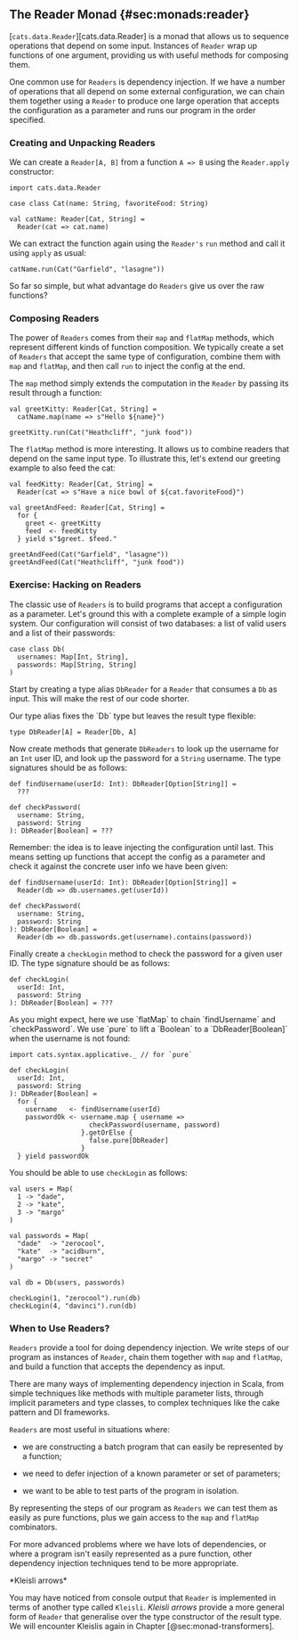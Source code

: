## The Reader Monad {#sec:monads:reader}

[`cats.data.Reader`][cats.data.Reader] is a monad
that allows us to sequence operations that depend on some input.
Instances of `Reader` wrap up functions of one argument,
providing us with useful methods for composing them.

One common use for `Readers` is dependency injection.
If we have a number of operations
that all depend on some external configuration,
we can chain them together using a `Reader`
to produce one large operation that
accepts the configuration as a parameter
and runs our program in the order specified.

### Creating and Unpacking Readers

We can create a `Reader[A, B]` from a function `A => B`
using the `Reader.apply` constructor:

```tut:book:silent
import cats.data.Reader
```

```tut:book
case class Cat(name: String, favoriteFood: String)

val catName: Reader[Cat, String] =
  Reader(cat => cat.name)
```

We can extract the function again
using the `Reader's` `run` method
and call it using `apply` as usual:

```tut:book
catName.run(Cat("Garfield", "lasagne"))
```

So far so simple,
but what advantage do `Readers` give us over the raw functions?

### Composing Readers

The power of `Readers` comes from their `map` and `flatMap` methods,
which represent different kinds of function composition.
We typically create a set of `Readers`
that accept the same type of configuration,
combine them with `map` and `flatMap`,
and then call `run` to inject the config at the end.

The `map` method simply extends the computation in the `Reader`
by passing its result through a function:

```tut:book:silent
val greetKitty: Reader[Cat, String] =
  catName.map(name => s"Hello ${name}")
```

```tut:book
greetKitty.run(Cat("Heathcliff", "junk food"))
```

The `flatMap` method is more interesting.
It allows us to combine readers that depend on the same input type.
To illustrate this, let's extend our greeting example
to also feed the cat:

```tut:book:silent
val feedKitty: Reader[Cat, String] =
  Reader(cat => s"Have a nice bowl of ${cat.favoriteFood}")

val greetAndFeed: Reader[Cat, String] =
  for {
    greet <- greetKitty
    feed  <- feedKitty
  } yield s"$greet. $feed."
```

```tut:book
greetAndFeed(Cat("Garfield", "lasagne"))
greetAndFeed(Cat("Heathcliff", "junk food"))
```

### Exercise: Hacking on Readers

The classic use of `Readers` is to build programs
that accept a configuration as a parameter.
Let's ground this with a complete example
of a simple login system.
Our configuration will consist of two databases:
a list of valid users and a list of their passwords:

```tut:book:silent
case class Db(
  usernames: Map[Int, String],
  passwords: Map[String, String]
)
```

Start by creating a type alias `DbReader` for
a `Reader` that consumes a `Db` as input.
This will make the rest of our code shorter.

<div class="solution">
Our type alias fixes the `Db` type
but leaves the result type flexible:

```tut:book:silent
type DbReader[A] = Reader[Db, A]
```
</div>

Now create methods that generate `DbReaders` to
look up the username for an `Int` user ID, and
look up the password for a `String` username.
The type signatures should be as follows:

```tut:book:silent
def findUsername(userId: Int): DbReader[Option[String]] =
  ???

def checkPassword(
  username: String,
  password: String
): DbReader[Boolean] = ???
```

<div class="solution">
Remember: the idea is to leave injecting the configuration until last.
This means setting up functions that accept the config as a parameter
and check it against the concrete user info we have been given:

```tut:book:silent
def findUsername(userId: Int): DbReader[Option[String]] =
  Reader(db => db.usernames.get(userId))

def checkPassword(
  username: String,
  password: String
): DbReader[Boolean] =
  Reader(db => db.passwords.get(username).contains(password))
```

</div>

Finally create a `checkLogin` method
to check the password for a given user ID.
The type signature should be as follows:

```tut:book:silent
def checkLogin(
  userId: Int,
  password: String
): DbReader[Boolean] = ???
```

<div class="solution">
As you might expect,
here we use `flatMap` to chain `findUsername` and `checkPassword`.
We use `pure` to lift a `Boolean` to a `DbReader[Boolean]`
when the username is not found:

```tut:book:silent
import cats.syntax.applicative._ // for `pure`

def checkLogin(
  userId: Int,
  password: String
): DbReader[Boolean] =
  for {
    username   <- findUsername(userId)
    passwordOk <- username.map { username =>
                    checkPassword(username, password)
                  }.getOrElse {
                    false.pure[DbReader]
                  }
  } yield passwordOk
```
</div>

You should be able to use `checkLogin` as follows:

```tut:book:silent
val users = Map(
  1 -> "dade",
  2 -> "kate",
  3 -> "margo"
)

val passwords = Map(
  "dade"  -> "zerocool",
  "kate"  -> "acidburn",
  "margo" -> "secret"
)

val db = Db(users, passwords)
```

```tut:book
checkLogin(1, "zerocool").run(db)
checkLogin(4, "davinci").run(db)
```

### When to Use Readers?

`Readers` provide a tool for doing dependency injection.
We write steps of our program as instances of `Reader`,
chain them together with `map` and `flatMap`,
and build a function that accepts the dependency as input.

There are many ways of implementing dependency injection in Scala,
from simple techniques like methods with multiple parameter lists,
through implicit parameters and type classes,
to complex techniques like the cake pattern and DI frameworks.

`Readers` are most useful in situations where:

- we are constructing a batch program
  that can easily be represented by a function;

- we need to defer injection of a known parameter
  or set of parameters;

- we want to be able to test
  parts of the program in isolation.

By representing the steps of our program as `Readers`
we can test them as easily as pure functions,
plus we gain access to the `map` and `flatMap` combinators.

For more advanced problems where we have lots of dependencies,
or where a program isn't easily represented as a pure function,
other dependency injection techniques tend to be more appropriate.

<div class="callout callout-warning">
  *Kleisli arrows*

  You may have noticed from console output
  that `Reader` is implemented in terms of another type called `Kleisli`.
  *Kleisli arrows* provide a more general form of `Reader`
  that generalise over the type constructor of the result type.
  We will encounter Kleislis again in Chapter [@sec:monad-transformers].
</div>
